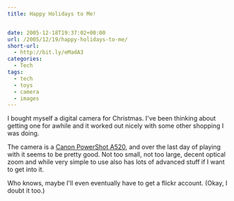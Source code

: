 ```yaml
---
title: Happy Holidays to Me!


date: 2005-12-18T19:37:02+00:00
url: /2005/12/19/happy-holidays-to-me/
short-url:
  - http://bit.ly/eMadA3
categories:
  - Tech
tags:
  - tech
  - toys
  - camera
  - images
---
```

I bought myself a digital camera for Christmas. I've been thinking about getting one for awhile and it worked out nicely with some other shopping I was doing.

The camera is a <a href="http://consumer.usa.canon.com/ir/controller?act=ModelDetailAct&#038;fcategoryid=145&#038;modelid=11125">Canon PowerShot A520</a>, and over the last day of playing with it seems to be pretty good. Not too small, not too large, decent optical zoom and while very simple to use also has lots of advanced stuff if I want to get into it.

Who knows, maybe I'll even eventually have to get a flickr account. (Okay, I doubt it too.)